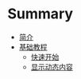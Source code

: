 # Summary

* [简介](README.md)
* [基础教程](ji_chu_jiao_cheng.md)
   * [快速开始](快速开始.md)
   * [显示动态内容](rang_ye_mian_huo_qi_lai.md)

